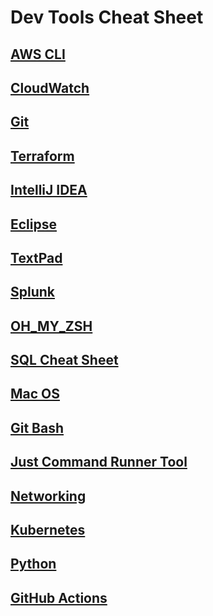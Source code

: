 # Dev Tools Cheat Sheet

## [AWS CLI](awscli)
## [CloudWatch](awsemf)
## [Git](git)
## [Terraform](terraform)
## [IntelliJ IDEA](intellij)
## [Eclipse](eclipse)
## [TextPad](TextPad)
## [Splunk](splunk)
## [OH_MY_ZSH](oh_my_zsh)
## [SQL Cheat Sheet](sql_cheat_sheet)
## [Mac OS](macOS)
## [Git Bash](git_bash)
## [Just Command Runner Tool](https://just.systems/man/en/)
## [Networking](networking)
## [Kubernetes](kubernetes)
## [Python](python)
## [GitHub Actions](GitHub)
